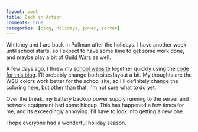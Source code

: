 ```yaml
---
layout: post
title: Back in Action
comments: true
categories: [blog, holidays, power, server]
---
```


Whittney and I are back in Pullman after the holidays.  I have another week until school starts, so I expect to have some time to get some work done, and maybe play a bit of [Guild Wars][] as well.

A few days ago, I threw my [school website][] together quickly using the [code for this blog][]. I'll probably change both sites layout a bit.  My thoughts are the WSU colors work better for the school site, so I'll definitely change the coloring here, but other than that, I'm not sure what to do yet.

Over the break, my battery backup power supply running to the server and network equipment had some hiccup.  This has happened a few times for me, and its exceedingly annoying.  I'll have to look into getting a new one.

I hope everyone had a wonderful holiday season.

[Guild Wars]:http://www.guildwars.com/
[school website]:http://eecs.wsu.edu/~jgraham
[code for this blog]:http://code.the-graham.com/blog/
